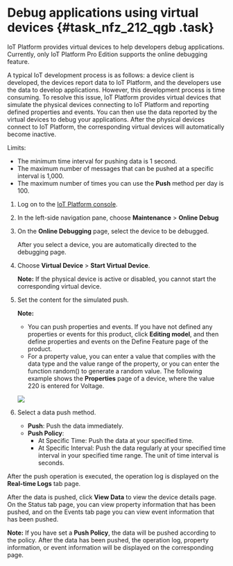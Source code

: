 # Debug applications using virtual devices {#task_nfz_212_qgb .task}

IoT Platform provides virtual devices to help developers debug applications. Currently, only IoT Platform Pro Edition supports the online debugging feature.

A typical IoT development process is as follows: a device client is developed, the devices report data to IoT Platform, and the developers use the data to develop applications. However, this development process is time consuming. To resolve this issue, IoT Platform provides virtual devices that simulate the physical devices connecting to IoT Platform and reporting defined properties and events. You can then use the data reported by the virtual devices to debug your applications. After the physical devices connect to IoT Platform, the corresponding virtual devices will automatically become inactive.

Limits:

-   The minimum time interval for pushing data is 1 second.
-   The maximum number of messages that can be pushed at a specific interval is 1,000.
-   The maximum number of times you can use the **Push** method per day is 100.

1.  Log on to the [IoT Platform console](https://partners-intl.console.aliyun.com/#/iot). 
2.  In the left-side navigation pane, choose **Maintenance** \> **Online Debug** 
3.  On the **Online Debugging** page, select the device to be debugged. 

    After you select a device, you are automatically directed to the debugging page.

4.  Choose **Virtual Device** \> **Start Virtual Device**. 

    **Note:** If the physical device is active or disabled, you cannot start the corresponding virtual device.

5.  Set the content for the simulated push. 

    **Note:** 

    -   You can push properties and events. If you have not defined any properties or events for this product, click **Editing model**, and then define properties and events on the Define Feature page of the product.
    -   For a property value, you can enter a value that complies with the data type and the value range of the property, or you can enter the function random\(\) to generate a random value.
    The following example shows the **Properties** page of a device, where the value 220 is entered for Voltage.

    ![](http://static-aliyun-doc.oss-cn-hangzhou.aliyuncs.com/assets/img/122865/155203745338447_en-US.png)

6.  Select a data push method. 
    -   **Push**: Push the data immediately.
    -   **Push Policy**:
        -   At Specific Time: Push the data at your specified time.
        -   At Specific Interval: Push the data regularly at your specified time interval in your specified time range. The unit of time interval is seconds.

After the push operation is executed, the operation log is displayed on the **Real-time Logs** tab page.

After the data is pushed, click **View Data** to view the device details page. On the Status tab page, you can view property information that has been pushed, and on the Events tab page you can view event information that has been pushed.

**Note:** If you have set a **Push Policy**, the data will be pushed according to the policy. After the data has been pushed, the operation log, property information, or event information will be displayed on the corresponding page.

